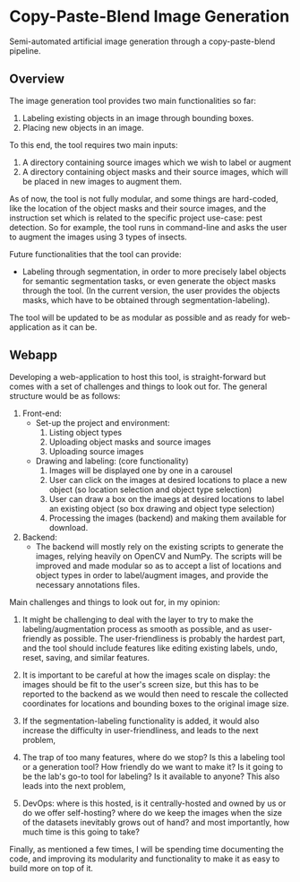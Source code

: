 # Copy-Paste-Blend Image Generation

Semi-automated artificial image generation through a copy-paste-blend pipeline.

## Overview

The image generation tool provides two main functionalities so far:
1. Labeling existing objects in an image through bounding boxes.
2. Placing new objects in an image.

To this end, the tool requires two main inputs:
1. A directory containing source images which we wish to label or augment
2. A directory containing object masks and their source images, which will be placed in new images to augment them.

As of now, the tool is not fully modular, and some things are hard-coded, like the location of the object masks and their source images, and the instruction set which is related to the specific project use-case: pest detection. So for example, the tool runs in command-line and asks the user to augment the images using 3 types of insects.

Future functionalities that the tool can provide:
- Labeling through segmentation, in order to more precisely label objects for semantic segmentation tasks, or even generate the object masks through the tool. (In the current version, the user provides the objects masks, which have to be obtained through segmentation-labeling).

The tool will be updated to be as modular as possible and as ready for web-application as it can be.

## Webapp

Developing a web-application to host this tool, is straight-forward but comes with a set of challenges and things to look out for.
The general structure would be as follows:
1. Front-end:
   - Set-up the project and environment:
      1. Listing object types
      2. Uploading object masks and source images
      3. Uploading source images
   - Drawing and labeling: (core functionality)
      1. Images will be displayed one by one in a carousel
      2. User can click on the images at desired locations to place a new object (so location selection and object type selection)
      3. User can draw a box on the imaegs at desired locations to label an existing object (so box drawing and object type selection)
      4. Processing the images (backend) and making them available for download.
2. Backend:
   - The backend will mostly rely on the existing scripts to generate the images, relying heavily on OpenCV and NumPy. The scripts will be improved and made modular so as to accept a list of locations and object types in order to label/augment images, and provide the necessary annotations files.

Main challenges and things to look out for, in my opinion:
1. It might be challenging to deal with the <canvas> layer to try to make the labeling/augmentation process as smooth as possible, and as user-friendly as possible. The user-friendliness is probably the hardest part, and the tool should include features like editing existing labels, undo, reset, saving, and similar features.

2. It is important to be careful at how the images scale on display: the images should be fit to the user's screen size, but this has to be reported to the backend as we would then need to rescale the collected coordinates for locations and bounding boxes to the original image size.

3. If the segmentation-labeling functionality is added, it would also increase the difficulty in user-friendliness, and leads to the next problem,

4. The trap of too many features, where do we stop? Is this a labeling tool or a generation tool? How friendly do we want to make it? Is it going to be the lab's go-to tool for labeling? Is it available to anyone? This also leads into the next problem,

5. DevOps: where is this hosted, is it centrally-hosted and owned by us or do we offer self-hosting? where do we keep the images when the size of the datasets inevitably grows out of hand? and most importantly, how much time is this going to take?

Finally, as mentioned a few times, I will be spending time documenting the code, and improving its modularity and functionality to make it as easy to build more on top of it.
